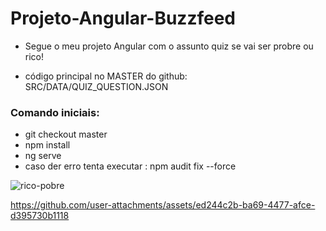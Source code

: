 # Projeto-Angular-Buzzfeed


- Segue o meu projeto Angular com o assunto quiz se vai ser probre ou rico!

- código principal no MASTER do github: SRC/DATA/QUIZ_QUESTION.JSON

### Comando iniciais:
- git checkout master
- npm install
- ng serve
- caso der erro tenta executar : npm audit fix --force

![rico-pobre](https://github.com/user-attachments/assets/8b3195a9-8f80-42b3-a2f5-266d341cee12)


https://github.com/user-attachments/assets/ed244c2b-ba69-4477-afce-d395730b1118


